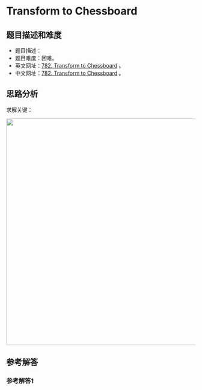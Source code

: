 # Transform to Chessboard

## 题目描述和难度
+ 题目描述：
+ 题目难度：困难。
+ 英文网址：[782. Transform to Chessboard](https://leetcode.com/problems/transform-to-chessboard/description/)  。
+ 中文网址：[782. Transform to Chessboard](https://leetcode-cn.com/problems/transform-to-chessboard/description/)  。
## 思路分析
求解关键：

<img src="https://liweiwei1419.github.io/images/leetcode-solution/" width="600">

## 参考解答
### 参考解答1

```java

```